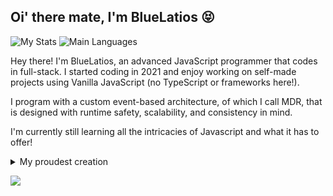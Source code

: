 ## Oi' there mate, I'm BlueLatios 😝

![My Stats](https://github-readme-stats.vercel.app/api?username=latibluelatios&show_icons=true&theme=dark)
![Main Languages](https://github-readme-stats.vercel.app/api/top-langs/?username=latibluelatios)

Hey there! I'm BlueLatios, an advanced JavaScript programmer that codes in full-stack. I started coding in 2021 and enjoy working on self-made projects using Vanilla JavaScript (no TypeScript or frameworks here!).

I program with a custom event-based architecture, of which I call MDR, that is designed with runtime safety, scalability, and consistency in mind.

I'm currently still learning all the intricacies of Javascript and what it has to offer!

<details>

<summary>My proudest creation</summary>

**Verification Complex:** A JavaScript object literal designed to verify the integrity of runtime objects with schemas (schematics).

</details>

<a href="https://moepoi.dev" target="_blank"><img src="https://img.shields.io/badge/Personal%20Site-secretgarden.cc-lightblue"></a>
